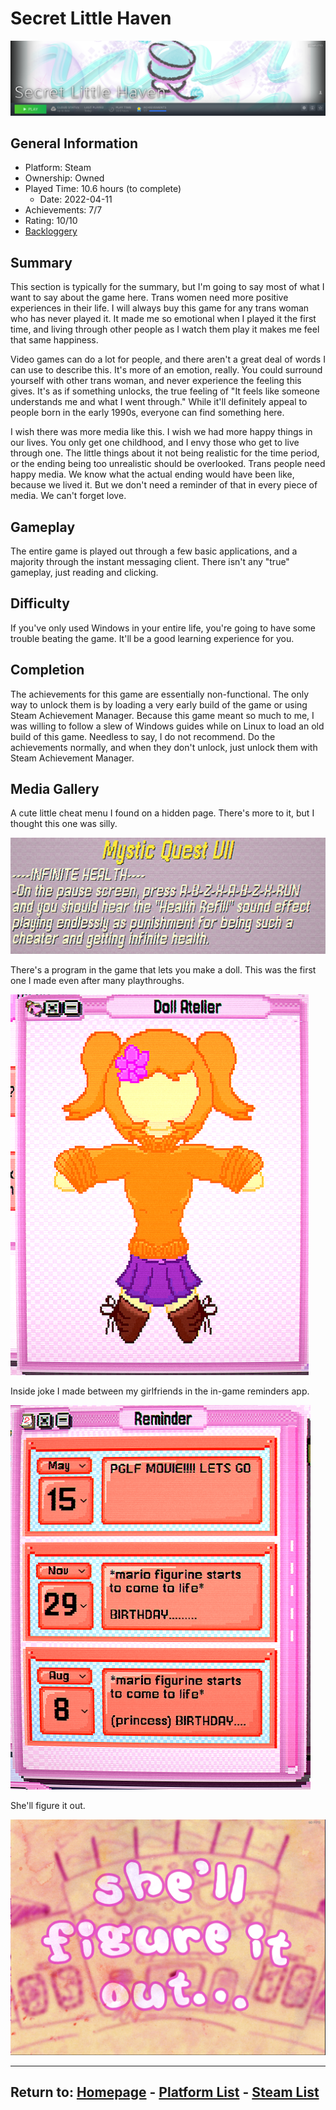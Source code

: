 # Secret Little Haven

![Portal](./Assets/SLHSteamMenu.png)

## General Information

- Platform: Steam
- Ownership: Owned
- Played Time: 10.6 hours (to complete)
    - Date: 2022-04-11
- Achievements: 7/7
- Rating: 10/10
- [Backloggery](https://www.backloggery.com/games.php?user=QueenRaven29&search=Secret+Little+Haven)

## Summary
This section is typically for the summary, but I'm going to say most of what I want to say about the game here. Trans women need more positive experiences in their life. I will always buy this game for any trans woman who has never played it. It made me so emotional when I played it the first time, and living through other people as I watch them play it makes me feel that same happiness. 

Video games can do a lot for people, and there aren't a great deal of words I can use to describe this. It's more of an emotion, really. You could surround yourself with other trans woman, and never experience the feeling this gives. It's as if something unlocks, the true feeling of "It feels like someone understands me and what I went through." While it'll definitely appeal to people born in the early 1990s, everyone can find something here. 

I wish there was more media like this. I wish we had more happy things in our lives. You only get one childhood, and I envy those who get to live through one. The little things about it not being realistic for the time period, or the ending being too unrealistic should be overlooked. Trans people need happy media. We know what the actual ending would have been like, because we lived it. But we don't need a reminder of that in every piece of media. We can't forget love.

## Gameplay
The entire game is played out through a few basic applications, and a majority through the instant messaging client. There isn't any "true" gameplay, just reading and clicking. 

## Difficulty
If you've only used Windows in your entire life, you're going to have some trouble beating the game. It'll be a good learning experience for you. 

## Completion
The achievements for this game are essentially non-functional. The only way to unlock them is by loading a very early build of the game or using Steam Achievement Manager. Because this game meant so much to me, I was willing to follow a slew of Windows guides while on Linux to load an old build of this game. Needless to say, I do not recommend. Do the achievements normally, and when they don't unlock, just unlock them with Steam Achievement Manager. 

## Media Gallery

A cute little cheat menu I found on a hidden page. There's more to it, but I thought this one was silly.

![](./Assets/SLHCheats.png)

There's a program in the game that lets you make a doll. This was the first one I made even after many playthroughs.

![](./Assets/SLHDoll.png) 

Inside joke I made between my girlfriends in the in-game reminders app.

![](./Assets/SLHReminders.png)

She'll figure it out.

![](./Assets/SLHFigureItOut.png)

* * *
## Return to: [Homepage](/into-the-void/index) - [Platform List](/into-the-void/VideoGames/videogame-index) - [Steam List](/into-the-void/VideoGames/Steam/steam-index)